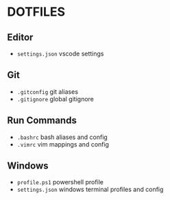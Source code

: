 # DOTFILES

## Editor
- `settings.json` vscode settings

## Git
- `.gitconfig` git aliases
- `.gitignore` global gitignore

## Run Commands
- `.bashrc` bash aliases and config
- `.vimrc` vim mappings and config

## Windows
- `profile.ps1` powershell profile
- `settings.json` windows terminal profiles and config